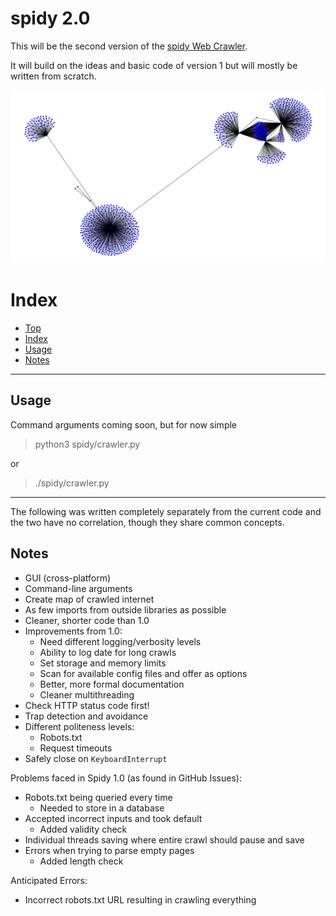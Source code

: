 # spidy 2.0

This will be the second version of the
[spidy Web Crawler](https://github.com/rivermont/spidy).

It will build on the ideas and basic code of version 1 but will mostly
be written from scratch.

![cover.png](./cover.png)

# Index

  - [Top](#spidy-2-0)
  - [Index](#index)
  - [Usage](#usage)
  - [Notes](#notes)


***

## Usage
Command arguments coming soon, but for now simple

> python3 spidy/crawler.py

or

> ./spidy/crawler.py


***

The following was written completely separately from the current code
and the two have no correlation, though they share common concepts.

## Notes

* GUI (cross-platform)
* Command-line arguments
* Create map of crawled internet
* As few imports from outside libraries as possible
* Cleaner, shorter code than 1.0
* Improvements from 1.0:
  - Need different logging/verbosity levels
  - Ability to log date for long crawls
  - Set storage and memory limits
  - Scan for available config files and offer as options
  - Better, more formal documentation
  - Cleaner multithreading
* Check HTTP status code first!
* Trap detection and avoidance
* Different politeness levels:
  - Robots.txt
  - Request timeouts
* Safely close on `KeyboardInterrupt`

Problems faced in Spidy 1.0 (as found in GitHub Issues):

* Robots.txt being queried every time
  - Needed to store in a database
* Accepted incorrect inputs and took default
  - Added validity check
* Individual threads saving where entire crawl should pause and save
* Errors when trying to parse empty pages
  - Added length check

Anticipated Errors:

* Incorrect robots.txt URL resulting in crawling everything
